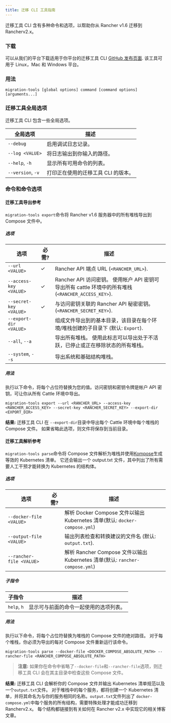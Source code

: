 ```yaml
---
title: 迁移 CLI 工具指南
---
```


迁移工具 CLI 含有多种命令和选项，以帮助你从 Rancher v1.6 迁移到 Rancherv2.x。

### 下载

可以从我们的平台下载适用于你平台的迁移工具 CLI [GitHub 发布页面](https://github.com/rancher/migration-tools/releases). 该工具可用于 Linux，Mac 和 Windows 平台。

### 用法

```
migration-tools [global options] command [command options] [arguments...]
```

### 迁移工具全局选项

迁移工具 CLI 包含一些全局选项。

| 全局选项          | 描述                                |
| ----------------- | ----------------------------------- |
| `--debug`         | 启用调试日志记录。                  |
| `--log <VALUE>`   | 将日志输出到你输入的路径。          |
| `--help`, `-h`    | 显示所有可用命令的列表。            |
| `--version`, `-v` | 打印正在使用的迁移工具 CLI 的版本。 |

### 命令和命令选项

#### 迁移工具导出参考

`migration-tools export`命令将 Rancher v1.6 服务器中的所有堆栈导出到 Compose 文件中。

##### 选项

| 选项                   | 必需? | 描述                                                                                                 |
| ---------------------- | ----- | ---------------------------------------------------------------------------------------------------- |
| `--url <VALUE>`        | ✓     | Rancher API 端点 URL (`<RANCHER_URL>`).                                                              |
| `--access-key <VALUE>` | ✓     | Rancher API 访问密钥。 使用帐户 API 密钥可导出所有 cattle 环境中的所有堆栈 (`<RANCHER_ACCESS_KEY>`). |
| `--secret-key <VALUE>` | ✓     | 与访问密钥关联的 Rancher API 秘密密钥。 (`<RANCHER_SECRET_KEY>`).                                    |
| `--export-dir <VALUE>` |       | 组成文件导出到的基本目录，该目录在每个环境/堆栈创建的子目录下 (默认: `Export`).                      |
| `--all`, `--a`         |       | 导出所有堆栈。 使用此标志可以导出处于不活跃，已停止或正在移除状态的所有堆栈。                        |
| `--system`, `--s`      |       | 导出系统和基础结构堆栈。                                                                             |

##### 用法

执行以下命令，将每个占位符替换为您的值。访问密钥和密钥令牌是帐户 API 密钥，可让你从所有 Cattle 环境中导出。

```
migration-tools export --url <RANCHER_URL> --access-key <RANCHER_ACCESS_KEY> --secret-key <RANCHER_SECRET_KEY> --export-dir <EXPORT_DIR>
```

**结果:** 迁移工具 CLI 在 `--export-dir`目录中导出每个 Cattle 环境中每个堆栈的 Compose 文件。 如果省略此选项，则文件将保存到当前目录。

#### 迁移工具解析参考

`migration-tools parse`命令将 Compose 文件解析为堆栈并使用[Kompose](https://github.com/kubernetes/kompose)生成等效的 Kubernetes 清单。 它还会输出一个 output.txt 文件，其中列出了所有需要人工干预才能转换为 Kubernetes 的结构体。

##### 选项

| 选项                     | 必需? | 描述                                                                         |
| ------------------------ | ----- | ---------------------------------------------------------------------------- |
| `--docker-file <VALUE>`  |       | 解析 Docker Compose 文件以输出 Kubernetes 清单(默认: `docker-compose.yml`)   |
| `--output-file <VALUE>`  |       | 输出列表检查和转换建议的文件名 (默认: `output.txt`).                         |
| `--rancher-file <VALUE>` |       | 解析 Rancher Compose 文件以输出 Kubernetes 清单(默认: `rancher-compose.yml`) |

##### 子指令

| 子指令      | 描述                                   |
| ----------- | -------------------------------------- |
| `help`, `h` | 显示可与前面的命令一起使用的选项列表。 |

##### 用法

执行以下命令，将每个占位符替换为堆栈的 Compose 文件的绝对路径。 对于每个堆栈，你必须为导出的每对 Compose 文件重新运行该命令。

```
migration-tools parse --docker-file <DOCKER_COMPOSE_ABSOLUTE_PATH> --rancher-file <RANCHER_COMPOSE_ABSOLUTE_PATH>
```

> **注意:** 如果你在命令中省略了`--docker-file`和`--rancher-file`选项，则迁移工具 CLI 会在其主目录中检查这些 Compose 文件。

**结果:** 迁移工具 CLI 会解析你的 Compose 文件并输出 Kubernetes 清单规范以及一个`output.txt`文件。 对于堆栈中的每个服务，都将创建一个 Kubernetes 清单，并将其命名为与你的服务相同的名称。`output.txt`文件列出了 `docker-compose.yml`中每个服务的所有结构，需要特殊处理才能成功迁移到 Rancherv2.x。 每个结构都链接到有关如何在 Rancher v2.x 中实现它的相关博客文章。
